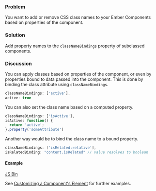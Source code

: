 ### Problem
You want to add or remove CSS class names to your Ember Components based on properties of the component.

### Solution
Add property names to the `classNameBindings` property of subclassed components.

### Discussion

You can apply classes based on properties of the component, or even by properties bound to data passed into the component. This is done by binding the class attribute using `classNameBindings`.

```javascript
classNameBindings: ['active'],
active: true
```

You can also set the class name based on a computed property.

```javascript
classNameBindings: ['isActive'],
isActive: function() {
  return 'active';
}.property('someAttribute')
```

Another way would be to bind the class name to a bound property.

```javascript
classNameBindings: ['isRelated:relative'],
isRelatedBinding: "content.isRelated" // value resolves to boolean
```

#### Example

<a class="jsbin-embed" href="http://emberjs.jsbin.com/AwAYUwe/2/edit?js,output">JS Bin</a>

See [Customizing a Component's Element](../../components/customizing-a-components-element) for further examples.
